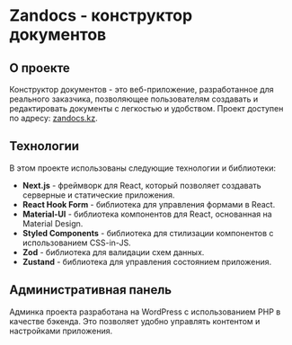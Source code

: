 # Zandocs - конструктор документов

## О проекте

Конструктор документов - это веб-приложение, разработанное для реального заказчика, позволяющее пользователям создавать и редактировать документы с легкостью и удобством. Проект доступен по адресу: [zandocs.kz](https://zandocs.kz/).

## Технологии

В этом проекте использованы следующие технологии и библиотеки:

- **Next.js** - фреймворк для React, который позволяет создавать серверные и статические приложения.
- **React Hook Form** - библиотека для управления формами в React.
- **Material-UI** - библиотека компонентов для React, основанная на Material Design.
- **Styled Components** - библиотека для стилизации компонентов с использованием CSS-in-JS.
- **Zod** - библиотека для валидации схем данных.
- **Zustand** - библиотека для управления состоянием приложения.

## Административная панель

Админка проекта разработана на WordPress с использованием PHP в качестве бэкенда. Это позволяет удобно управлять контентом и настройками приложения.
